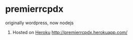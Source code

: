 
premierrcpdx
============

originally wordpress, now nodejs

1.  Hosted on [Heroku](https://www.heroku.com/)   http://premierrcpdx.herokuapp.com/
